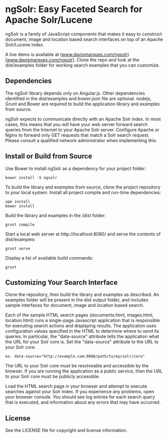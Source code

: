 ngSolr: Easy Faceted Search for Apache Solr/Lucene
==================================================

ngSolr is a family of JavaScript components that makes it easy to construct
document, image and location based search interfaces on top of an Apache
Solr/Lucene index.

A live demo is available at (www.davismarques.com/ngsolr)[www.davismarques.com/ngsolr].
Clone the repo and look at the dist/examples folder for working search examples
that you can customize.


Dependencies
------------

The ngSolr library depends only on Angular.js. Other dependencies identified in
the dist/examples and bower.json file are optional. nodejs, Grunt and Bower are
required to build the application library and examples from source.

ngSolr expects to communicate directly with an Apache Solr index. In most
cases, this means that you will have your web server forward search queries
from the Internet to your Apache Solr server. Configure Apache or Nginx to
forward only GET requests that match a Solr search request. Please consult a
qualified network administrator when implementing this.


Install or Build from Source
----------------------------

Use Bower to install ngSolr as a dependency for your project folder:

    bower install -S ngsolr

To build the library and examples from source, clone the project repository to
your local system. Install all project compile and run-time dependencies:

    npm install
    bower install

Build the library and examples in the /dist folder:

    grunt compile

Start a local web server at http://localhost:8080/ and serve the contents of
dist/examples:

    grunt serve

Display a list of available build commands:

    grunt


Customizing Your Search Interface
---------------------------------

Clone the repository, then build the library and examples as described. An
examples folder will be present in the dist output folder, and includes
sample interfaces for document, image and location based search.

Each of the sample HTML search pages (documents.html, images.html,
location.html) runs a single-page Javascript application that is responsible
for executing search actions and displaying results. The application uses
configuration values specified in the HTML to determine where to send its
queries. In particular, the "data-source" attribute tells the application what
the URL for your Solr core is. Set the "data-source" attribute to the URL to
your Solr core.

    ex. data-source="http://example.com:8080/path/to/my/solr/core"

The URL to your Solr core must be resolveable and accessible by the browser. If
you are running the application as a public service, then the URL to your Solr
core must be publicly accessible.

Load the HTML search page in your browser and attempt to execute searches
against your Solr index. If you experience any problems, open your browser
console. You should see log entries for each search query that is executed, and
information about any errors that may have occurred.


License
-------
See the LICENSE file for copyright and license information.
